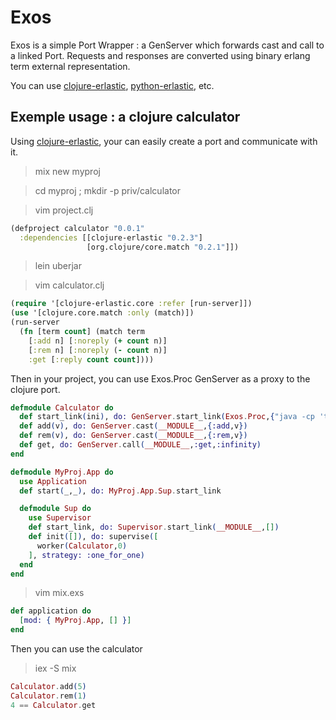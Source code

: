 Exos
====

Exos is a simple Port Wrapper : a GenServer which forwards cast and call to a
linked Port. Requests and responses are converted using binary erlang term
external representation.

You can use [clojure-erlastic](http://github.com/awetzel/clojure-erlastic),
[python-erlastic](http://github.com/awetzel/python-erlastic), etc.

## Exemple usage : a clojure calculator ##

Using [clojure-erlastic](http://github.com/awetzel/clojure-erlastic), your can easily create
a port and communicate with it.

> mix new myproj

> cd myproj ; mkdir -p priv/calculator

> vim project.clj

```clojure
(defproject calculator "0.0.1" 
  :dependencies [[clojure-erlastic "0.2.3"]
                 [org.clojure/core.match "0.2.1"]])
```

> lein uberjar

> vim calculator.clj

```clojure
(require '[clojure-erlastic.core :refer [run-server]])
(use '[clojure.core.match :only (match)])
(run-server
  (fn [term count] (match term
    [:add n] [:noreply (+ count n)]
    [:rem n] [:noreply (- count n)]
    :get [:reply count count])))
```

Then in your project, you can use Exos.Proc GenServer as a proxy to the clojure
port.

```elixir
defmodule Calculator do
  def start_link(ini), do: GenServer.start_link(Exos.Proc,{"java -cp 'target/*' clojure.main calculator.clj",ini,cd: "#{:code.priv_dir(:myproj)}/calculator"},name: __MODULE__)
  def add(v), do: GenServer.cast(__MODULE__,{:add,v})
  def rem(v), do: GenServer.cast(__MODULE__,{:rem,v})
  def get, do: GenServer.call(__MODULE__,:get,:infinity)
end

defmodule MyProj.App do
  use Application
  def start(_,_), do: MyProj.App.Sup.start_link

  defmodule Sup do
    use Supervisor
    def start_link, do: Supervisor.start_link(__MODULE__,[])
    def init([]), do: supervise([
      worker(Calculator,0)
    ], strategy: :one_for_one)
  end
end
```

> vim mix.exs

```elixir
def application do
  [mod: { MyProj.App, [] }]
end
```

Then you can use the calculator 

> iex -S mix

```elixir
Calculator.add(5)
Calculator.rem(1)
4 == Calculator.get
```
